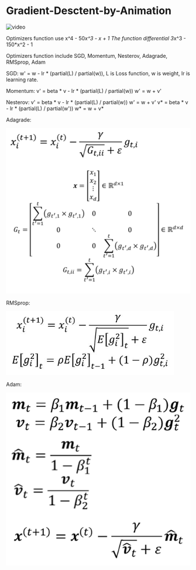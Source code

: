 # Gradient-Desctent-by-Animation
![video](https://github.com/Gaprs/Gradient-Desctent-by-Animation/blob/master/Optimizers.gif)

Optimizers function use x^4 - 50*x^3 - x + 1
The function differential 3*x^3 - 150*x^2 - 1

Optimizers function include SGD, Momentum, Nesterov, Adagrade, RMSprop, Adam

SGD:  w' = w - lr * (partial(L) / partial(w)), L is Loss function, w is weight, lr is learning rate.

Momentum: v' = beta * v - lr * (partial(L) / partial(w))
          w' = w + v'

Nesterov: v' = beta * v - lr * (partial(L) / partial(w))
          w' = w + v'
          v* = beta * v - lr * (partial(L) / partial(w'))
          w* = w + v*

Adagrade: 

![image](https://github.com/Gaprs/Gradient-Desctent-by-Animation/blob/master/Adagrade.png)


RMSprop:

![image](https://github.com/Gaprs/Gradient-Desctent-by-Animation/blob/master/RMSprop.JPG)


Adam:

![image](https://github.com/Gaprs/Gradient-Desctent-by-Animation/blob/master/Adam.png)


